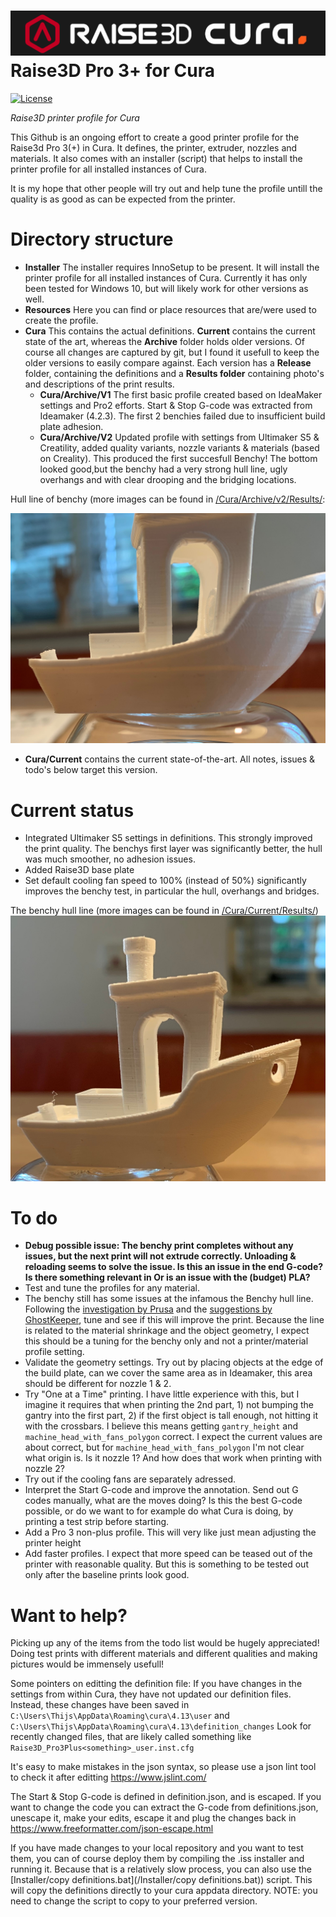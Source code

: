 ![ArduinoLog logo](/Resources/logo.png?raw=true )
Raise3D Pro 3+ for Cura
====================
[![License](https://img.shields.io/badge/license-MIT%20License-blue.svg)](http://doge.mit-license.org)

*Raise3D printer profile for Cura*

This Github is an ongoing effort to create a good printer profile for the Raise3d Pro 3(+) in Cura. It defines, the printer, extruder, nozzles and materials. It also comes with an installer (script) that helps to install the printer profile for all installed instances of Cura. 

It is my hope that other people will try out and help tune the profile untill the quality is as good as can be expected from the printer.

# Directory structure
* **Installer**
The installer requires InnoSetup to be present. It will  install the printer profile for all installed instances of Cura. Currently it has only been tested for Windows 10, but will likely work for other versions as well.  
* **Resources**
Here you can find or place resources that are/were used to create the profile. 
* **Cura**
This contains the actual definitions. **Current** contains the current state of the art, whereas the **Archive** folder holds older versions. Of course all changes are captured by git, but I found it usefull to keep the older versions to easily compare against. Each version has a **Release** folder, containing the definitions and a **Results folder** containing photo's and descriptions of the print results.
   * **Cura/Archive/V1**
The first basic profile created based on IdeaMaker settings and Pro2 efforts. Start & Stop G-code was extracted from Ideamaker (4.2.3). The first 2 benchies failed due to insufficient build plate adhesion. 
   * **Cura/Archive/V2**
Updated profile with settings from Ultimaker S5 & Creatility, added quality variants, nozzle variants & materials (based on Creality). This produced the first succesfull Benchy! The bottom looked good,but the benchy had a very strong  hull line, ugly overhangs and with clear drooping and the bridging locations.

Hull line of benchy (more images can be found in [/Cura/Archive/v2/Results/](/Cura/Archive/v2/Results/):

![Benchy hull line](/Cura/Archive/v2/Results/IMG_1433.JPG)

 * **Cura/Current**
contains the current state-of-the-art. All notes, issues & todo's below target this version. 

# Current status
* Integrated Ultimaker S5 settings in definitions. This strongly improved the print quality. The benchys first layer was significantly better, the hull was much smoother, no adhesion issues. 
* Added Raise3D base plate
* Set default cooling fan speed to 100% (instead of 50%) significantly improves the benchy test, in particular the hull, overhangs and bridges. 

The benchy hull line (more images can be found in [/Cura/Current/Results/](/Cura/Current/Results/))
![Benchy hull line_current](/Cura/Current/Results/IMG_1443.JPG)

# To do
* **Debug possible issue: The benchy print completes without any issues, but the next print will not extrude correctly. Unloading & reloading seems to solve the issue. Is this an issue in the end G-code? Is there something relevant in Or is an issue with the (budget) PLA?**
* Test and tune the profiles for any material.
*  The benchy still has some issues at the infamous the Benchy hull line. Following the [investigation by Prusa](	
https://help.prusa3d.com/article/the-benchy-hull-line_124745) and the [suggestions by GhostKeeper](https://github.com/Ultimaker/Cura/issues/9244), tune and see if this will improve the print. Because the line is related to the material shrinkage and the object geometry, I expect this should be a tuning for the benchy only and not a printer/material profile setting. 
* Validate the geometry settings. Try out by placing objects at the edge of the build plate, can we cover the same area as in Ideamaker, this area should be different for nozzle 1 & 2.
* Try "One at a Time" printing. I have little experience with this, but I imagine it requires that when printing the 2nd part, 1) not bumping the gantry into the first part, 2) if the first object is tall enough,  not hitting it with the crossbars. I believe this means getting `gantry_height` and `machine_head_with_fans_polygon` correct. I expect the current values are about correct, but for `machine_head_with_fans_polygon` I'm not clear what origin is. Is it nozzle 1? And how does that work when printing with nozzle 2?
* Try out if the cooling fans are separately adressed. 
* Interpret the Start G-code and improve the  annotation. Send out G codes manually, what are the moves doing? Is this the best G-code possible, or do we want to for example do what Cura is doing, by printing a test strip before starting.
* Add a Pro 3 non-plus profile. This will very like just mean adjusting the printer height
* Add faster profiles. I expect that more speed can be teased out of the printer with reasonable quality. But this is something to be tested out only after the baseline prints look good.

# Want to help?
Picking up any of the items from the todo list would be hugely appreciated! Doing test prints with different materials and different qualities and making pictures would be immensely usefull!

Some pointers on editting the definition file:
If you have changes in the settings from within Cura, they have not updated our definition files. Instead, these changes have been saved in 
`C:\Users\Thijs\AppData\Roaming\cura\4.13\user` and `C:\Users\Thijs\AppData\Roaming\cura\4.13\definition_changes`
Look for recently changed files, that are likely called something like `Raise3D_Pro3Plus<something>_user.inst.cfg`

It's easy to make mistakes in the json syntax, so please use a json lint tool to check it after editting
https://www.jslint.com/

The Start & Stop G-code is defined in definition.json, and is escaped. If you want to change the code you can extract the G-code from definitions.json, unescape it, make your edits, escape it and plug the changes back in
https://www.freeformatter.com/json-escape.html

If you have made changes to your local repository and you want to test them, you can of course deploy them by compiling the .iss installer and running it. Because that is a relatively slow process, you can also use the [Installer/copy definitions.bat](/Installer/copy definitions.bat)) script. This will copy the definitions directly to your cura appdata directory. NOTE: you need to change the script to copy to your preferred version. 
